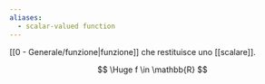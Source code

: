 ```yaml
---
aliases:
  - scalar-valued function
---
```

[[0 - Generale/funzione|funzione]] che restituisce uno [[scalare]].

$$
\Huge
f \in \mathbb{R}
$$
